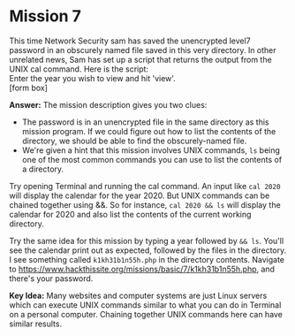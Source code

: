 # Mission 7
This time Network Security sam has saved the unencrypted level7 password in an obscurely named file saved in this very directory. In other unrelated news, Sam has set up a script that returns the output from the UNIX cal command. Here is the script:  
Enter the year you wish to view and hit 'view'.  
[form box]  

**Answer:** The mission description gives you two clues:
* The password is in an unencrypted file in the same directory as this mission program. If we could figure out how to list the contents of the directory, we should be able to find the obscurely-named file.
* We're given a hint that this mission involves UNIX commands, `ls` being one of the most common commands you can use to list the contents of a directory.

Try opening Terminal and running the cal command. An input like `cal 2020` will display the calendar for the year 2020. But UNIX commands can be chained together using &&. So for instance, `cal 2020 && ls` will display the calendar for 2020 and also list the contents of the current working directory.  

Try the same idea for this mission by typing a year followed by `&& ls`. You'll see the calendar print out as expected, followed by the files in the directory. I see something called `k1kh31b1n55h.php` in the directory contents. Navigate to https://www.hackthissite.org/missions/basic/7/k1kh31b1n55h.php, and there's your password.

**Key Idea:** Many websites and computer systems are just Linux servers which can execute UNIX commands similar to what you can do in Terminal on a personal computer. Chaining together UNIX commands here can have similar results.